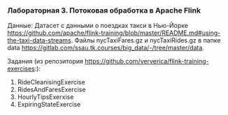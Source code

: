 ### Лабораторная 3. Потоковая обработка в Apache Flink

Данные: Датасет с данными о поездках такси в Нью-Йорке https://github.com/apache/flink-training/blob/master/README.md#using-the-taxi-data-streams. 
Файлы nycTaxiFares.gz и nycTaxiRides.gz в папке data https://gitlab.com/ssau.tk.courses/big_data/-/tree/master/data.



Задания (из репозитория https://github.com/ververica/flink-training-exercises:):

1. RideCleanisingExercise
2. RidesAndFaresExercise
3. HourlyTipsExerxise
4. ExpiringStateExercise

